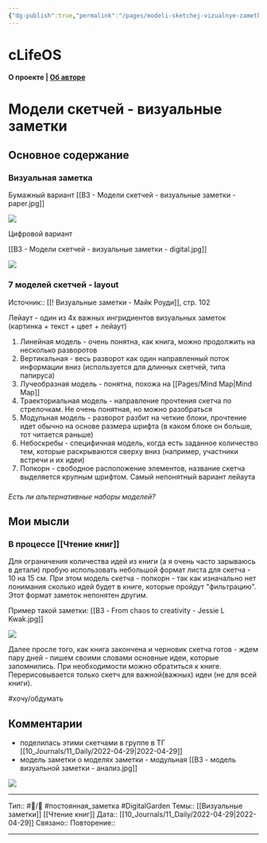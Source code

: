 ```yaml
---
{"dg-publish":true,"permalink":"/pages/modeli-sketchej-vizualnye-zametki/"}
---
```

# cLifeOS
**О проекте | [Об авторе](https://uzhakina.ru/)**


# Модели скетчей - визуальные заметки

## Основное содержание

### Визуальная заметка
Бумажный вариант
[[ВЗ - Модели скетчей - визуальные заметки - paper.jpg]]


![](https://uzhakina.ru/wp-content/uploads/2022/04/vz-modeli-sketchej-vizualnye-zametki-paper.jpg)


Цифровой вариант

[[ВЗ - Модели скетчей - визуальные заметки - digital.jpg]]

![](https://uzhakina.ru/wp-content/uploads/2022/04/vz-modeli-sketchej-vizualnye-zametki-digital.jpg)

### 7 моделей скетчей  - layout
Источник:: [[! Визуальные заметки - Майк Роуди]], стр. 102

Лейаут - один из 4х важных ингридиентов визуальных заметок
(картинка + текст + цвет + лейаут)

1. Линейная модель - очень понятна, как книга, можно продолжить на несколько разворотов
2. Вертикальная - весь разворот как один направленный поток информации вниз (используется для длинных скетчей, типа папируса)
3. Лучеобразная модель - понятна, похожа на [[Pages/Mind Map|Mind Map]]
4. Траекториальная модель - направление прочтения скетча по стрелочкам. Не очень понятная, но можно разобраться
5. Модульная модель - разворот разбит на четкие блоки, прочтение идет обычно на основе размера шрифта (в каком блоке он больше, тот читается раньше)
6. Небоскребы - специфичная модель, когда есть заданное количество тем, которые раскрываются сверху вниз (например, участники встречи и их идеи)
7. Попкорн - свободное расположение элементов, название скетча выделяется крупным шрифтом. Самый непонятный вариант лейаута


### 
*Есть ли альтернативные наборы моделей?* 


## Мои мысли
### В процессе [[Чтение книг]]
Для ограничения количества идей из книги (а я очень часто зарываюсь в детали) пробую использовать небольшой формат листа для скетча - 10 на 15 см.
При этом модель скетча - попкорн - так как изначально нет понимания сколько идей будет в книге, которые пройдут "фильтрацию".
Этот формат заметок непонятен другим.

Пример такой заметки:
[[ВЗ - From chaos to creativity - Jessie L Kwak.jpg]]

![](https://uzhakina.ru/wp-content/uploads/2022/04/vz-from-chaos-to-creativity-jessie-l-kwak.jpg)

Далее просле того, как книга закончена и черновик скетча готов - ждем пару дней - пишем своими словами основные идеи, которые запомнились. При необходимости можно обратиться к книге.
Перерисовывается только скетч для важной(важных) идеи (не для всей книги).

#хочу/обдумать 


## Комментарии
- поделилась этими скетчами в группе в ТГ [[10_Journals/11_Daily/2022-04-29|2022-04-29]]
- модель заметки о моделях заметки - модульная
[[ВЗ - модель визуальной заметки - анализ.jpg]]

![](https://uzhakina.ru/wp-content/uploads/2022/04/vz-model-vizualnoj-zametki-analiz-scaled.jpg)


---
Тип::  #📝️/🌱️   #постоянная_заметка #DigitalGarden
Темы:: [[Визуальные заметки]] [[Чтение книг]]
Дата:: [[10_Journals/11_Daily/2022-04-29|2022-04-29]] 
Связано:: 
Повторение:: 

 ---
 